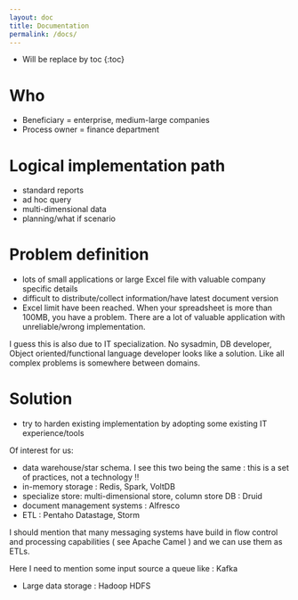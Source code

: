 ```yaml
---
layout: doc
title: Documentation
permalink: /docs/
---
```

* Will be replace by toc
{:toc}

# Who
- Beneficiary = enterprise, medium-large companies
- Process owner = finance department

# Logical implementation path

- standard reports
- ad hoc query
- multi-dimensional data
- planning/what if scenario

# Problem definition

- lots of small applications or large Excel file with valuable company specific details
- difficult to distribute/collect information/have latest document version
- Excel limit have been reached. When your spreadsheet is more than 100MB, you have a problem.
There are a lot of valuable application with unreliable/wrong implementation.

I guess this is also due to IT specialization. No sysadmin, DB developer, Object oriented/functional language developer looks like a solution.
Like all complex problems is somewhere between domains.

# Solution

- try to harden existing implementation by adopting some existing IT experience/tools

Of interest for us:

- data warehouse/star schema. I see this two being the same : this is a set of practices, not a technology !!
- in-memory storage : Redis, Spark, VoltDB
- specialize store: multi-dimensional store, column store DB : Druid
- document management systems : Alfresco
- ETL : Pentaho Datastage, Storm

I should mention that many messaging systems have build in flow control and processing capabilities ( see Apache Camel ) and we can use them as ETLs.

Here I need to mention some input source a queue like : Kafka

- Large data storage : Hadoop HDFS
